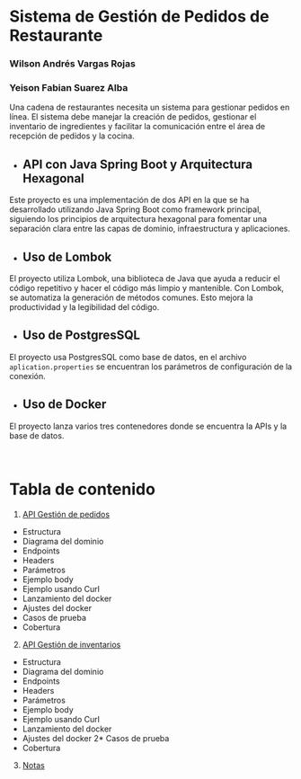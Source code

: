 # Sistema de Gestión de Pedidos de Restaurante

### Wilson Andrés Vargas Rojas
### Yeison Fabian Suarez Alba

Una cadena de restaurantes necesita un sistema para gestionar pedidos en línea.
El sistema debe manejar la creación de pedidos, gestionar el inventario de
ingredientes y facilitar la comunicación entre el área de recepción de pedidos y la
cocina.

- ## API con Java Spring Boot y Arquitectura Hexagonal
Este proyecto es una implementación de dos API en la que se ha desarrollado utilizando Java Spring Boot como framework principal, siguiendo los principios de arquitectura hexagonal para fomentar una separación clara entre las capas de dominio, infraestructura y aplicaciones.

- ## Uso de Lombok
El proyecto utiliza Lombok, una biblioteca de Java que ayuda a reducir el código repetitivo y hacer el código más limpio y mantenible. Con Lombok, se automatiza la generación de métodos comunes. Esto mejora la productividad y la legibilidad del código.

- ## Uso de PostgresSQL
El proyecto usa PostgresSQL como base de datos, en el archivo ``` aplication.properties ``` se encuentran los parámetros de configuración de la conexión.

- ## Uso de Docker
El proyecto lanza varios tres contenedores donde se encuentra la APIs y la base de datos.

<br>
 
# Tabla de contenido

1. [API Gestión de pedidos](order)
  * Estructura
  * Diagrama del dominio
  * Endpoints
  * Headers
  * Parámetros
  * Ejemplo body
  * Ejemplo usando Curl
  * Lanzamiento del docker
  * Ajustes del docker
  * Casos de prueba
  * Cobertura
2. [API Gestión de inventarios]()
  * Estructura
  * Diagrama del dominio
  * Endpoints
  * Headers
  * Parámetros
  * Ejemplo body
  * Ejemplo usando Curl
  * Lanzamiento del docker
  * Ajustes del docker
  2* Casos de prueba
  * Cobertura
3. [Notas](#notas)
